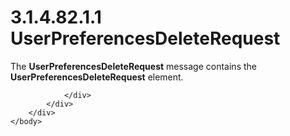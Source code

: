 <html dir="LTR" xmlns:mshelp="http://msdn.microsoft.com/mshelp" xmlns:ddue="http://ddue.schemas.microsoft.com/authoring/2003/5" xmlns:xlink="http://www.w3.org/1999/xlink" xmlns:tool="http://www.microsoft.com/tooltip">
    <head>
        <meta http-equiv="Content-Type" content="text/html; CHARSET=utf-8"></meta>
        <meta name="save" content="history"></meta>
        <title>3.1.4.82.1.1 UserPreferencesDeleteRequest</title>
        <xml>
            <mshelp:toctitle title="3.1.4.82.1.1 UserPreferencesDeleteRequest"></mshelp:toctitle>
            <mshelp:rltitle title="[MS-SSMDSWS-15]: UserPreferencesDeleteRequest"></mshelp:rltitle>
            <mshelp:keyword index="A" term="35906c44-70a9-43d9-8252-613ca3cac123"></mshelp:keyword>
            <mshelp:attr name="DCSext.ContentType" value="open specification"></mshelp:attr>
            <mshelp:attr name="AssetID" value="35906c44-70a9-43d9-8252-613ca3cac123"></mshelp:attr>
            <mshelp:attr name="TopicType" value="kbRef"></mshelp:attr>
            <mshelp:attr name="DCSext.Title" value="[MS-SSMDSWS-15]: UserPreferencesDeleteRequest" />
        </xml>
    </head>
    <body>
        <div id="header">
            <h1 class="heading">3.1.4.82.1.1 UserPreferencesDeleteRequest</h1>
        </div>
        <div id="mainSection">
            <div id="mainBody">
                <div id="allHistory" class="saveHistory"></div>
                <div id="sectionSection0" class="section" name="collapseableSection">
                    

<p>The <b>UserPreferencesDeleteRequest</b> message contains the
<b>UserPreferencesDeleteRequest</b> element.</p>


                </div>
            </div>
        </div>
    </body>
</html>